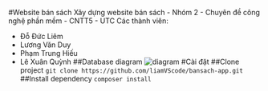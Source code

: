 #Website bán sách
Xây dựng website bán sách - Nhóm 2 - Chuyên đề công nghệ phần mềm - CNTT5 - UTC
Các thành viên:
- Đỗ Đức Liêm
- Lương Văn Duy
- Phạm Trung Hiếu
- Lê Xuân Quỳnh
##Database diagram
![diagram](https://i.imgur.com/52oQ4yx.jpg)
#Cài đặt
##Clone project
`git clone https://github.com/liamVScode/bansach-app.git`
##Install dependency
`composer install`
